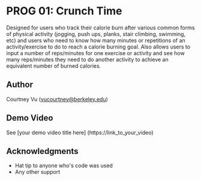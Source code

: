 # PROG 01: Crunch Time

Designed for users who track their calorie burn after various common forms of physical activity (jogging, push ups, planks, stair climbing, swimming, etc) and users who need to know how many minutes or repetitions of an activity/exercise to do to reach a calorie burning goal. Also allows users to input a number of reps/minutes for one exercise or activity and see how many reps/minutes they need to do another activity to achieve an equivalent number of burned calories.

## Author

Courtney Vu ([vucourtney@berkeley.edu](mailto:vucourtney@berkeley.edu))

## Demo Video

See [your demo video title here] (https://link_to_your_video)

## Acknowledgments

* Hat tip to anyone who's code was used
* Any other support

